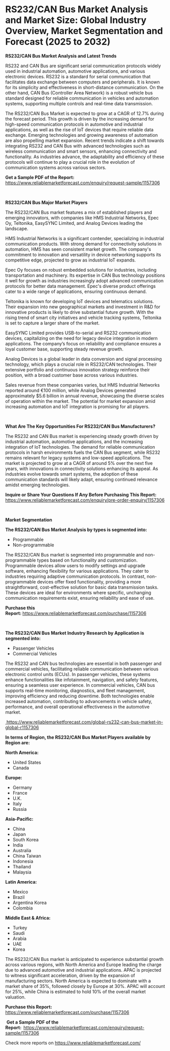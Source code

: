 <p><h1>RS232/CAN Bus Market Analysis and Market Size: Global Industry Overview, Market Segmentation and Forecast (2025 to 2032)</h1></p><p><strong>RS232/CAN Bus Market Analysis and Latest Trends</strong></p>
<p><p>RS232 and CAN Bus are significant serial communication protocols widely used in industrial automation, automotive applications, and various electronic devices. RS232 is a standard for serial communication that facilitates data exchange between computers and peripherals. It is known for its simplicity and effectiveness in short-distance communication. On the other hand, CAN Bus (Controller Area Network) is a robust vehicle bus standard designed for reliable communication in vehicles and automation systems, supporting multiple controls and real-time data transmission.</p><p>The RS232/CAN Bus Market is expected to grow at a CAGR of 12.7% during the forecast period. This growth is driven by the increasing demand for high-speed communication protocols in automotive and industrial applications, as well as the rise of IoT devices that require reliable data exchange. Emerging technologies and growing awareness of automation are also propelling market expansion. Recent trends indicate a shift towards integrating RS232 and CAN Bus with advanced technologies such as wireless communication and smart sensors, enhancing connectivity and functionality. As industries advance, the adaptability and efficiency of these protocols will continue to play a crucial role in the evolution of communication systems across various sectors.</p></p>
<p><strong>Get a Sample PDF of the Report:&nbsp;</strong> <a href="https://www.reliablemarketforecast.com/enquiry/request-sample/1157306?utm_campaign=3431&utm_medium=2&utm_source=Github&utm_content=ia&utm_term=30032025&utm_id=rs232can-bus">https://www.reliablemarketforecast.com/enquiry/request-sample/1157306</a></p>
<p>&nbsp;</p>
<p><strong>RS232/CAN Bus Major Market Players</strong></p>
<p><p>The RS232/CAN Bus market features a mix of established players and emerging innovators, with companies like HMS Industrial Networks, Epec Oy, Teltonika, EasySYNC Limited, and Analog Devices leading the landscape. </p><p>HMS Industrial Networks is a significant contender, specializing in industrial communication products. With strong demand for connectivity solutions in automation, HMS has seen consistent market growth. The company's commitment to innovation and versatility in device networking supports its competitive edge, projected to grow as industrial IoT expands.</p><p>Epec Oy focuses on robust embedded solutions for industries, including transportation and machinery. Its expertise in CAN Bus technology positions it well for growth as industries increasingly adopt advanced communication protocols for better data management. Epec's diverse product offerings cater to a wide range of applications, ensuring continuous demand.</p><p>Teltonika is known for developing IoT devices and telematics solutions. Their expansion into new geographical markets and investment in R&D for innovative products is likely to drive substantial future growth. With the rising trend of smart city initiatives and vehicle tracking systems, Teltonika is set to capture a larger share of the market.</p><p>EasySYNC Limited provides USB-to-serial and RS232 communication devices, capitalizing on the need for legacy device integration in modern applications. The company’s focus on reliability and compliance ensures a loyal customer base, supporting steady revenue growth.</p><p>Analog Devices is a global leader in data conversion and signal processing technology, which plays a crucial role in RS232/CAN technologies. Their extensive portfolio and continuous innovation strategy reinforce their position, with a broad customer base across various industries.</p><p>Sales revenue from these companies varies, but HMS Industrial Networks reported around €100 million, while Analog Devices generated approximately $5.6 billion in annual revenue, showcasing the diverse scales of operation within the market. The potential for market expansion amid increasing automation and IoT integration is promising for all players.</p></p>
<p>&nbsp;</p>
<p><strong>What Are The Key Opportunities For RS232/CAN Bus Manufacturers?</strong></p>
<p><p>The RS232 and CAN Bus market is experiencing steady growth driven by industrial automation, automotive applications, and the increasing integration of IoT technologies. The demand for reliable communication protocols in harsh environments fuels the CAN Bus segment, while RS232 remains relevant for legacy systems and low-speed applications. The market is projected to grow at a CAGR of around 5% over the next five years, with innovations in connectivity solutions enhancing its appeal. As industries evolve towards smart systems, the adoption of these communication standards will likely adapt, ensuring continued relevance amidst emerging technologies.</p></p>
<p><strong>Inquire or Share Your Questions If Any Before Purchasing This Report:</strong> <a href="https://www.reliablemarketforecast.com/enquiry/pre-order-enquiry/1157306?utm_campaign=3431&utm_medium=2&utm_source=Github&utm_content=ia&utm_term=30032025&utm_id=rs232can-bus">https://www.reliablemarketforecast.com/enquiry/pre-order-enquiry/1157306</a></p>
<p>&nbsp;</p>
<p><strong>Market Segmentation</strong></p>
<p><strong>The RS232/CAN Bus Market Analysis by types is segmented into:</strong></p>
<p><ul><li>Programmable</li><li>Non-programmable</li></ul></p>
<p><p>The RS232/CAN Bus market is segmented into programmable and non-programmable types based on functionality and customization. Programmable devices allow users to modify settings and upgrade software, enhancing flexibility for various applications. They cater to industries requiring adaptive communication protocols. In contrast, non-programmable devices offer fixed functionality, providing a more straightforward, cost-effective solution for basic data transmission tasks. These devices are ideal for environments where specific, unchanging communication requirements exist, ensuring reliability and ease of use.</p></p>
<p><strong>Purchase this Report:&nbsp;</strong><a href="https://www.reliablemarketforecast.com/purchase/1157306?utm_campaign=3431&utm_medium=2&utm_source=Github&utm_content=ia&utm_term=30032025&utm_id=rs232can-bus">https://www.reliablemarketforecast.com/purchase/1157306</a></p>
<p>&nbsp;</p>
<p><strong>The RS232/CAN Bus Market Industry Research by Application is segmented into:</strong></p>
<p><ul><li>Passenger Vehicles</li><li>Commercial Vehicles</li></ul></p>
<p><p>The RS232 and CAN bus technologies are essential in both passenger and commercial vehicles, facilitating reliable communication between various electronic control units (ECUs). In passenger vehicles, these systems enhance functionalities like infotainment, navigation, and safety features, ensuring a seamless user experience. In commercial vehicles, CAN bus supports real-time monitoring, diagnostics, and fleet management, improving efficiency and reducing downtime. Both technologies enable increased automation, contributing to advancements in vehicle safety, performance, and overall operational effectiveness in the automotive market.</p></p>
<p><a href="https://www.reliablemarketforecast.com/global-rs232-can-bus-market-in-global-r1157306?utm_campaign=3431&utm_medium=2&utm_source=Github&utm_content=ia&utm_term=30032025&utm_id=rs232can-bus">&nbsp;https://www.reliablemarketforecast.com/global-rs232-can-bus-market-in-global-r1157306</a></p>
<p><strong>In terms of Region, the RS232/CAN Bus Market Players available by Region are:</strong></p>
<p>
    <p> <strong> North America: </strong>
        <ul>
            <li>United States</li>
            <li>Canada</li>
        </ul>
        </p> 
    <p> <strong> Europe: </strong>
        <ul>
            <li>Germany</li>
            <li>France</li>
            <li>U.K.</li>
            <li>Italy</li>
            <li>Russia</li>
        </ul>
        </p> 
    <p> <strong> Asia-Pacific: </strong>
        <ul>
            <li>China</li>
            <li>Japan</li>
            <li>South Korea</li>
            <li>India</li>
            <li>Australia</li>
            <li>China Taiwan</li>
            <li>Indonesia</li>
            <li>Thailand</li>
            <li>Malaysia</li>
        </ul>
        </p> 
    <p> <strong> Latin America: </strong>
        <ul>
            <li>Mexico</li>
            <li>Brazil</li>
            <li>Argentina Korea</li>
            <li>Colombia</li>
        </ul>
        </p> 
    <p> <strong> Middle East & Africa: </strong>
        <ul>
            <li>Turkey</li>
            <li>Saudi</li>
            <li>Arabia</li>
            <li>UAE</li>
            <li>Korea</li>
        </ul>
    </p>
    </p>
<p><p>The RS232/CAN Bus market is anticipated to experience substantial growth across various regions, with North America and Europe leading the charge due to advanced automotive and industrial applications. APAC is projected to witness significant acceleration, driven by the expansion of manufacturing sectors. North America is expected to dominate with a market share of 35%, followed closely by Europe at 30%. APAC will account for 25%, while China is estimated to hold 10% of the overall market valuation.</p></p>
<p><strong>Purchase this Report: </strong><a href="https://www.reliablemarketforecast.com/purchase/1157306?utm_campaign=3431&utm_medium=2&utm_source=Github&utm_content=ia&utm_term=30032025&utm_id=rs232can-bus">https://www.reliablemarketforecast.com/purchase/1157306</a></p>
<p>&nbsp;<strong>Get a Sample PDF of the Report:&nbsp;&nbsp;</strong><a href="https://www.reliablemarketforecast.com/enquiry/request-sample/1157306?utm_campaign=3431&utm_medium=2&utm_source=Github&utm_content=ia&utm_term=30032025&utm_id=rs232can-bus">https://www.reliablemarketforecast.com/enquiry/request-sample/1157306</a></p>
<p><strong></strong></p>
<p>Check more reports on <a href="https://www.reliablemarketforecast.com/?utm_campaign=3431&utm_medium=2&utm_source=Github&utm_content=ia&utm_term=30032025&utm_id=rs232can-bus">https://www.reliablemarketforecast.com/</a></p>
